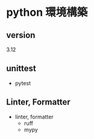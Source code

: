 # python 環境構築

## version

3.12

## unittest

- pytest

## Linter, Formatter

- linter, formatter
  - ruff
  - mypy
